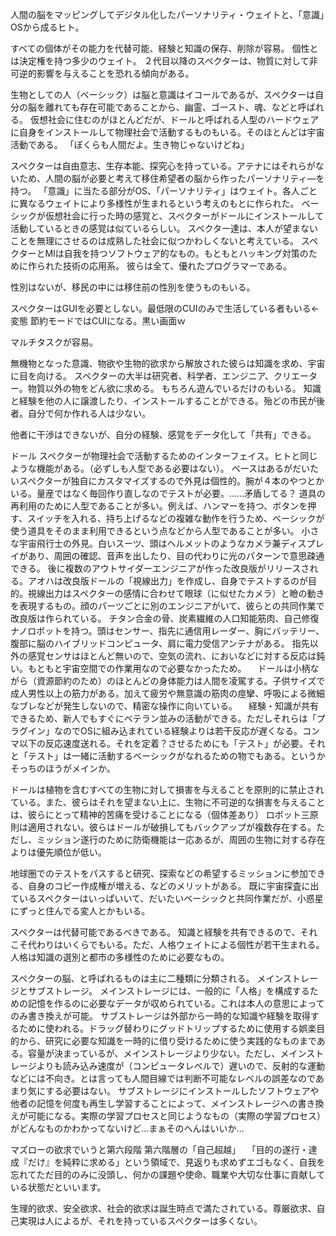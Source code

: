 人間の脳をマッピングしてデジタル化したパーソナリティ・ウェイトと、「意識」OSから成るヒト。

すべての個体がその能力を代替可能、経験と知識の保存、削除が容易。
個性とは決定権を持つ多少のウェイト。
２代目以降のスペクターは、物質に対して非可逆的影響を与えることを恐れる傾向がある。

生物としての人（ベーシック）は脳と意識はイコールであるが、スペクターは自分の脳を離れても存在可能であることから、幽霊、ゴースト、魂、などと呼ばれる。
仮想社会に住むのがほとんどだが、ドールと呼ばれる人型のハードウェアに自身をインストールして物理社会で活動するものもいる。そのほとんどは宇宙活動である。
「ぼくらも人間だよ。生き物じゃないけどね」

スペクターは自由意志、生存本能、探究心を持っている。アテナにはそれらがないため、人間の脳が必要と考えて移住希望者の脳から作ったパーソナリティ―を持つ。
「意識」に当たる部分がOS、「パーソナリティ」はウェイト。各人ごとに異なるウェイトにより多様性が生まれるという考えのもとに作られた。
ベーシックが仮想社会に行った時の感覚と、スペクターがドールにインストールして活動しているときの感覚は似ているらしい。
スペクター達は、本人が望まないことを無理にさせるのは成熟した社会に似つかわしくないと考えている。
スペクターとMIは自我を持つソフトウェア的なもの。もともとハッキング対策のために作られた技術の応用系。
彼らは全て、優れたプログラマーである。

性別はないが、移民の中には移住前の性別を使うものもいる。

スペクターはGUIを必要としない。最低限のCUIのみで生活している者もいる←変態
節約モードではCUIになる。黒い画面ｗ

マルチタスクが容易。

無機物となった意識、物欲や生物的欲求から解放された彼らは知識を求め、宇宙に目を向ける。
スペクターの大半は研究者、科学者、エンジニア、クリエーター。物質以外の物をどん欲に求める。
もちろん遊んでいるだけのもいる。
 知識と経験を他の人に譲渡したり、インストールすることができる。殆どの市民が後者。自分で何か作れる人は少ない。

他者に干渉はできないが、自分の経験、感覚をデータ化して「共有」できる。

ドール
スペクターが物理社会で活動するためのインターフェイス。ヒトと同じような機能がある。（必ずしも人型である必要はない）。
ベースはあるがだいたいスペクターが独自にカスタマイズするので外見は個性的。腕が４本のやつとかいる。量産ではなく毎回作り直しなのでテストが必要。……矛盾してる？
道具の再利用のために人型であることが多い。例えば、ハンマーを持つ、ボタンを押す、スイッチを入れる、持ち上げるなどの複雑な動作を行うため、ベーシックが使う道具をそのまま利用できるという点などから人型であることが多い。
小さな宇宙飛行士の外見。白いスーツ、頭はヘルメットのようなカメラ兼ディスプレイがあり、周囲の確認、音声を出したり、目の代わりに光のパターンで意思疎通できる。
後に複数のアウトサイダーエンジニアが作った改良版がリリースされる。アオハは改良版ドールの「視線出力」を作成し、自身でテストするのが目的。視線出力はスペクターの感情に合わせて眼球（に似せたカメラ）と瞼の動きを表現するもの。顔のパーツごとに別のエンジニアがいて、彼らとの共同作業で改良版は作られている。
チタン合金の骨、炭素繊維の人口知能筋肉、自己修復ナノロボットを持つ。頭はセンサー、指先に通信用レーダー、胸にバッテリー、腹部に脳のハイブリッドコンピュータ、肩に電力受信アンテナがある。
指先以外の感覚センサはほとんど無いので、空気の流れ、においなどに対する反応は鈍い。もともと宇宙空間での作業用なので必要なかったため。
　ドールは小柄ながら（資源節約のため）のほとんどの身体能力は人間を凌駕する。子供サイズで成人男性以上の筋力がある。加えて疲労や無意識の筋肉の痙攣、呼吸による微細なブレなどが発生しないので、精密な操作に向いている。
　経験・知識が共有できるため、新人でもすぐにベテラン並みの活動ができる。ただしそれらは「プラグイン」なのでOSに組み込まれている経験よりは若干反応が遅くなる。コンマ以下の反応速度送れる。それを定着？させるためにも「テスト」が必要。それと「テスト」は一緒に活動するベーシックがなれるための物でもある。というかそっちのほうがメインか。

ドールは植物を含むすべての生物に対して損害を与えることを原則的に禁止されている。また、彼らはそれを望まない上に、生物に不可逆的な損害を与えることは、彼らにとって精神的苦痛を受けることになる（個体差あり）
ロボット三原則は適用されない。彼らはドールが破損してもバックアップが複数存在する。ただし、ミッション遂行のために防衛機能は一応あるが、周囲の生物に対する存在よりは優先順位が低い。

地球圏でのテストをパスすると研究、探索などの希望するミッションに参加できる、自身のコピー作成権が増える、などのメリットがある。
既に宇宙探査に出ているスペクターはいっぱいいて、だいたいベーシックと共同作業だが、小惑星にずっと住んでる変人とかもいる。

スペクターは代替可能であるべきである。
知識と経験を共有できるので、それこそ代わりはいくらでもいる。ただ、人格ウェイトによる個性が若干生まれる。
人格は知識の選別と都市の多様性のために必要なもの。


スペクターの脳、と呼ばれるものは主に二種類に分類される。
メインストレージとサブストレージ。
メインストレージには、一般的に「人格」を構成するための記憶を作るのに必要なデータが収められている。これは本人の意思によってのみ書き換えが可能。
サブストレージは外部から一時的な知識や経験を取得するために使われる。ドラッグ替わりにグッドトリップするために使用する娯楽目的から、研究に必要な知識を一時的に借り受けるために使う実践的なものまである。容量が決まっているが、メインストレージより少ない。ただし、メインストレージよりも読み込み速度が（コンピュータレベルで）遅いので、反射的な運動などには不向き。とは言っても人間目線では判断不可能なレベルの誤差なのであまり気にする必要はない。
サブストレージにインストールしたソフトウェアや他者の記憶を何度も再生し学習することによって、メインストレージへの書き換えが可能になる。実際の学習プロセスと同じようなもの（実際の学習プロセス）がどんなものかわかってないけど…まぁそのへんはいいか…


マズローの欲求でいうと第六段階
第六階層の「自己超越」 
　「目的の遂行・達成『だけ』を純粋に求める」という領域で、見返りも求めずエゴもなく、自我を忘れてただ目的のみに没頭し、何かの課題や使命、職業や大切な仕事に貢献している状態だといいます。

生理的欲求、安全欲求、社会的欲求は誕生時点で満たされている。尊厳欲求、自己実現は人によるが、それを持っているスペクターは多くない。